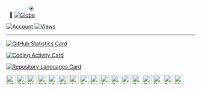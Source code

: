 &nbsp;&nbsp;&nbsp;&nbsp;&nbsp;&nbsp;&nbsp;&nbsp;&nbsp;&nbsp;&nbsp;&nbsp;&nbsp;&nbsp;&nbsp;:sunny:<br />
&nbsp;&nbsp;:milky_way:&nbsp;[![Globe](https://github.githubassets.com/images/icons/emoji/unicode/1f30d.png)][website]

[![Account](https://img.shields.io/badge/Account-kenny--kvibe-04A8C3.svg?style=flat&logo=github&cacheSeconds=3600)](https://github.com/badges/shields)
[![Views](https://komarev.com/ghpvc/?username=kenny-kvibe&color=04A8C3&style=flat&label=Views)](https://github.com/antonkomarev/github-profile-views-counter)
<!--
[![wakatime](https://wakatime.com/badge/user/f517534f-1f47-4dbc-aee9-321646e69b44.svg)](https://wakatime.com/@f517534f-1f47-4dbc-aee9-321646e69b44)
-->

---

[![GitHub Statistics Card](https://github-readme-stats.vercel.app/api?username=kenny-kvibe&show_icons=true&include_all_commits=true&disable_animations=false&line_height=26&title_color=00BDD7&text_color=F1F1F1&icon_color=00BDD7&bg_color=40,0E1217,00353D,1C3D58&hide_border=true&cache_seconds=3600&locale=en&border_radius=5&custom_title=GitHub+Statistics)](https://github.com/anuraghazra/github-readme-stats)

[![Coding Activity Card](https://github-readme-stats.vercel.app/api/wakatime?username=kennykvibe&layout=compact&line_height=26&langs_count=28&title_color=00BDD7&text_color=F1F1F1&icon_color=00BDD7&bg_color=40,0E1217,00353D,1C3D58&hide_border=true&cache_seconds=3600&border_radius=5&custom_title=Coding+Activity)][wakatime-profile]

[![Repository Languages Card](https://github-readme-stats.vercel.app/api/top-langs/?username=kenny-kvibe&langs_count=14&layout=compact&card_width=445&exclude_repo=kenny-kvibe&title_color=00BDD7&text_color=F1F1F1&icon_color=00BDD7&bg_color=40,0E1217,00353D,1C3D58&hide_border=true&cache_seconds=3600&locale=en&border_radius=5&custom_title=Repository+Languages)](https://github.com/anuraghazra/github-readme-stats)

[<img height="24" width="24" alt="HTML5" title="HTML5" src="https://simpleicons.org/icons/html5.svg" />](https://en.wikipedia.org/wiki/HTML5)
[<img height="24" width="24" alt="CSS" title="CSS" src="https://simpleicons.org/icons/css3.svg" />](https://en.wikipedia.org/wiki/CSS)
[<img height="24" width="24" alt="Wordpress" title="Wordpress" src="https://simpleicons.org/icons/wordpress.svg" />](https://en.wikipedia.org/wiki/WordPress)
[<img height="24" width="24" alt="PHP" title="PHP" src="https://simpleicons.org/icons/php.svg" />](https://en.wikipedia.org/wiki/PHP)
[<img height="24" width="24" alt="MySQL" title="MySQL" src="https://simpleicons.org/icons/mysql.svg" />](https://en.wikipedia.org/wiki/MySQL)
[<img height="24" width="24" alt="SQLite" title="SQLite" src="https://simpleicons.org/icons/sqlite.svg" />](https://en.wikipedia.org/wiki/SQLite)
[<img height="24" width="24" alt="JavaScript" title="JavaScript" src="https://simpleicons.org/icons/javascript.svg" />](https://en.wikipedia.org/wiki/JavaScript)
[<img height="24" width="24" alt="TypeScript" title="TypeScript" src="https://simpleicons.org/icons/typescript.svg" />](https://en.wikipedia.org/wiki/TypeScript)
[<img height="24" width="24" alt="Vue.js" title="Vue" src="https://simpleicons.org/icons/vuedotjs.svg" />](https://en.wikipedia.org/wiki/Vue.js)
[<img height="24" width="24" alt="Node.js" title="NodeJS" src="https://simpleicons.org/icons/nodedotjs.svg" />](https://en.wikipedia.org/wiki/Node.js)
[<img height="24" width="24" alt="Python" title="Python" src="https://simpleicons.org/icons/python.svg" />](https://en.wikipedia.org/wiki/Python_(programming_language))
[<img height="24" width="24" alt="Lua" title="Lua" src="https://simpleicons.org/icons/lua.svg" />](https://en.wikipedia.org/wiki/Lua_(programming_language))
[<img height="24" width="24" alt="Rust" title="Rust" src="https://simpleicons.org/icons/rust.svg" />](https://en.wikipedia.org/wiki/Rust_(programming_language))
[<img height="24" width="24" alt="Git" title="Git" src="https://simpleicons.org/icons/git.svg" />](https://en.wikipedia.org/wiki/Git)
[<img height="24" width="24" alt="Bash" title="Bash" src="https://simpleicons.org/icons/gnubash.svg" />](https://en.wikipedia.org/wiki/Bash_(Unix_shell))
[<img height="24" width="24" alt="PowerShell" title="PowerShell" src="https://simpleicons.org/icons/powershell.svg" />](https://en.wikipedia.org/wiki/PowerShell)
[<img height="24" width="24" alt="MarkDown" title="MarkDown" src="https://simpleicons.org/icons/markdown.svg" />](https://en.wikipedia.org/wiki/Markdown)

[website]: https://github.com
[wakatime-profile]: https://wakatime.com/@kennykvibe
[github-repository]: https://github.com/kenny-kvibe/kenny-kvibe
